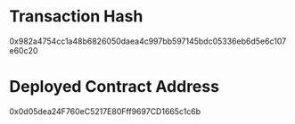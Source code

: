 # Transaction Hash
0x982a4754cc1a48b6826050daea4c997bb597145bdc05336eb6d5e6c107e60c20

# Deployed Contract Address 
0x0d05dea24F760eC5217E80Fff9697CD1665c1c6b